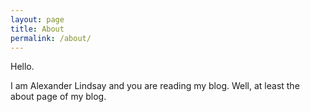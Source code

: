 ```yaml
---
layout: page
title: About
permalink: /about/
---
```


Hello.

I am Alexander Lindsay and you are reading my blog. Well, at least the about page of my blog.
